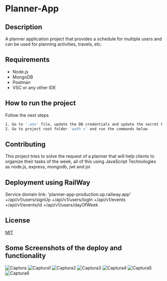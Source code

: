 # Planner-App

## Description

A planner application project that provides a schedule for multiple users and can be used for planning activities, travels, etc.

## Requirements
+ Node.js
+ MongoDB
+ Postman
+ VSC or any other IDE

## How to run the project

Follow the next steps 

```bash
1. Go to '.env' file, update the DB credentials and update the secret key
2. Go to project root folder 'auth >' and run the commands below

```

## Contributing

This project tries to solve the request of a planner that will help clients to organize their tasks of the week, all of this using JavaScript Technologies as node.js, express, mongodb, jwt and joi 

## Deployment using RailWay

Service domain link:
'planner-app-production.up.railway.app'
+/api/v1/users/signUp
+/api/v1/users/logIn
+/api/v1/events
+/api/v1/events/id
+/api/v1/users/dayOfWeek

## License

[MIT](https://choosealicense.com/licenses/mit/)

## Some Screenshots of the deploy and functionality
![Captura](https://user-images.githubusercontent.com/90670705/212463527-56e97f67-3160-4733-a007-92b3410dee86.PNG)
![Captura1](https://user-images.githubusercontent.com/90670705/212463528-b3192c7d-7dc7-4aee-b05d-4d6b1bc08711.PNG)
![Captura2](https://user-images.githubusercontent.com/90670705/212463530-bdf0039e-805a-4ebb-a5b9-2d74556d0539.PNG)
![Captura3](https://user-images.githubusercontent.com/90670705/212463531-c9a67ef9-bf02-4031-8f36-b0e2c7259c9a.PNG)
![Captura4](https://user-images.githubusercontent.com/90670705/212463533-7d580134-2e04-4c2d-b3db-9b87c48ab90f.PNG)
![Captura5](https://user-images.githubusercontent.com/90670705/212463534-69c7395e-752c-48bd-ae18-aa96bbcd1ef6.PNG)
![Captura6](https://user-images.githubusercontent.com/90670705/212463535-36a7b2e0-bb69-4065-b63a-0224786e1faf.PNG)
